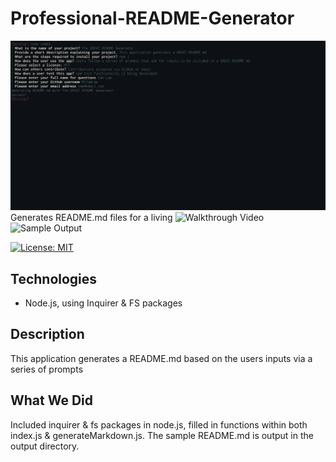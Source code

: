 # Professional-README-Generator

![Screen Shot](assets/README-Generator.png)
Generates README.md files for a living
![Walkthrough Video](https://drive.google.com/file/d/1PSiz_G1gBFRBH24CeHbs3b3aMPlq06v6/view?usp=sharing)
![Sample Output]()

[![License: MIT](https://img.shields.io/badge/License-MIT-yellow.svg)](https://opensource.org/licenses/MIT)

## Technologies
- Node.js, using Inquirer & FS packages

## Description
This application generates a README.md based on the users inputs via a series of prompts

## What We Did
Included inquirer & fs packages in node.js, filled in functions within both index.js & generateMarkdown.js.  The sample README.md is output in the output directory.